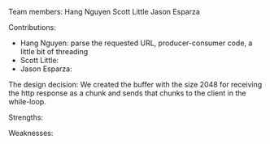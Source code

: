 Team members:
Hang Nguyen
Scott Little
Jason Esparza


Contributions:
- Hang Nguyen: parse the requested URL, producer-consumer code, a little bit of threading
- Scott Little:
- Jason Esparza:


The design decision:
We created the buffer with the size 2048 for receiving the http response as a chunk
and sends that chunks to the client in the while-loop.


Strengths:


Weaknesses: